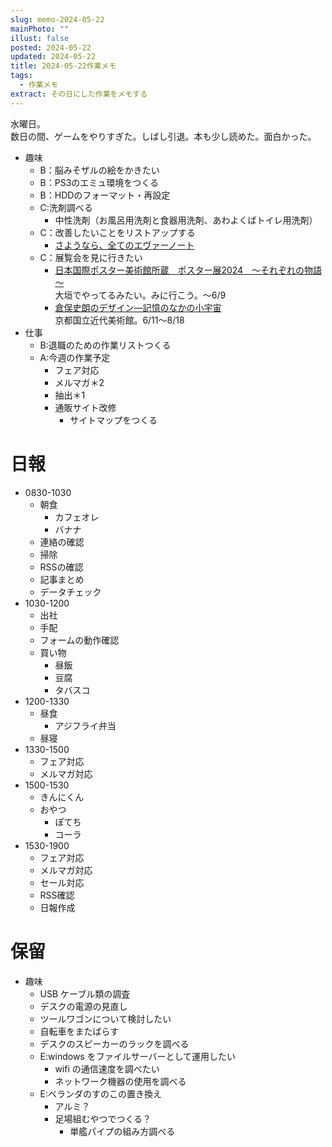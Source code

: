 ```yaml
---
slug: memo-2024-05-22
mainPhoto: ""
illust: false
posted: 2024-05-22
updated: 2024-05-22
title: 2024-05-22作業メモ
tags:
  - 作業メモ
extract: その日にした作業をメモする
---
```


水曜日。  
数日の間、ゲームをやりすぎた。しばし引退。本も少し読めた。面白かった。

- 趣味
  - B：脳みそザルの絵をかきたい
  - B：PS3のエミュ環境をつくる
  - B：HDDのフォーマット・再設定
  - C:洗剤調べる
    - 中性洗剤（お風呂用洗剤と食器用洗剤、あわよくばトイレ用洗剤）
  - C：改善したいことをリストアップする 
    - [さようなら、全てのエヴァーノート](https://honeshabri.hatenablog.com/entry/Evernote_to_Obsidian)  
  - C：展覧会を見に行きたい
    - [日本国際ポスター美術館所蔵　ポスター展2024　～それぞれの物語～](https://www.japandesign.ne.jp/event/postermuseum-ogaki-2024/)  
    大垣でやってるみたい。みに行こう。〜6/9
    - [倉俣史朗のデザイン―記憶のなかの小宇宙](https://www.momak.go.jp/Japanese/exhibitionarchive/2024/459.html)  
      京都国立近代美術館。6/11〜8/18
- 仕事
  - B:退職のための作業リストつくる
  - A:今週の作業予定
    - フェア対応
    - メルマガ＊2
    - 抽出＊1
    - 通販サイト改修
      - サイトマップをつくる

# 日報

- 0830-1030
  - 朝食
    - カフェオレ
    - バナナ
  - 連絡の確認
  - 掃除
  - RSSの確認
  - 記事まとめ
  - データチェック
- 1030-1200
  - 出社
  - 手配
  - フォームの動作確認
  - 買い物
    - 昼飯
    - 豆腐
    - タバスコ
- 1200-1330
  - 昼食
    - アジフライ弁当
  - 昼寝
- 1330-1500
  - フェア対応
  - メルマガ対応
- 1500-1530
  - きんにくん
  - おやつ
    - ぽてち
    - コーラ
- 1530-1900
  - フェア対応
  - メルマガ対応
  - セール対応
  - RSS確認
  - 日報作成

# 保留

- 趣味
  - USB ケーブル類の調査
  - デスクの電源の見直し
  - ツールワゴンについて検討したい
  - 自転車をまたばらす
  - デスクのスピーカーのラックを調べる
  - E:windows をファイルサーバーとして運用したい
    - wifi の通信速度を調べたい
    - ネットワーク機器の使用を調べる
  - E:ベランダのすのこの置き換え
    - アルミ？
    - 足場組むやつでつくる？
      - 単艦パイプの組み方調べる
